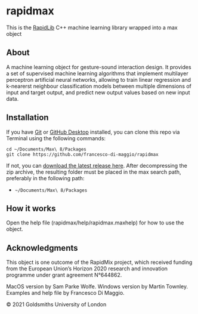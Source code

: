 # rapidmax

This is the [RapidLib](http://gitlab.doc.gold.ac.uk/rapid-mix/RapidLib/) C++ machine learning library wrapped into a max object

## About 
A machine learning object for gesture-sound interaction design. It provides a set of supervised machine learning algorithms that implement multilayer perceptron artificial neural networks, allowing to train linear regression and k-nearerst neighbour classification models between multiple dimensions of input and target output, and predict new output values based on new input data. 

## Installation

If you have [Git](http://git-scm.com/) or [GitHub Desktop](https://desktop.github.com/) installed, you can clone this repo via Terminal using the following commands:

	cd ~/Documents/Max\ 8/Packages
	git clone https://github.com/francesco-di-maggio/rapidmax

If not, you can [download the latest release here](https://github.com/francesco-di-maggio/rapidmax). After decompressing the zip archive, the resulting folder must be placed in the max search path, preferably in the following path:

* `~/Documents/Max\ 8/Packages`

## How it works

Open the help file (rapidmax/help/rapidmax.maxhelp) for how to use the object.

## Acknowledgments
This object is one outcome of the RapidMix project, which received funding from the European Union’s Horizon 2020 research and innovation programme under grant agreement N°644862.

MacOS version by Sam Parke Wolfe.
Windows version by Martin Townley.
Examples and help file by Francesco Di Maggio.

© 2021 Goldsmiths University of London